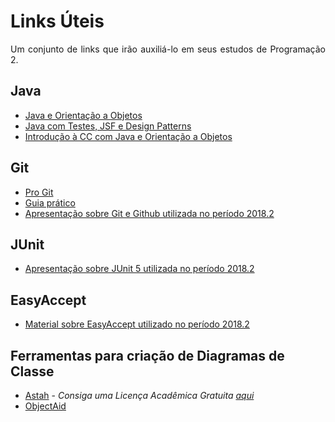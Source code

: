 # Links Úteis #

<p align="justify">Um conjunto de links que irão auxiliá-lo em seus estudos de Programação 2.</p>

## Java ##

  - [Java e Orientação a Objetos](https://www.caelum.com.br/apostila-java-orientacao-objetos/)
  - [Java com Testes, JSF e Design Patterns](https://www.caelum.com.br/apostila-java-testes-jsf-web-services-design-patterns/)
  - [Introdução à CC com Java e Orientação a Objetos](https://www.caelum.com.br/apostila-java-orientacao-objetos/)
  
## Git ##

- [Pro Git](https://git-scm.com/book/pt-br/v2)
- [Guia prático](http://rogerdudler.github.io/git-guide/index.pt_BR.html)
- [Apresentação sobre Git e Github utilizada no período 2018.2](https://docs.google.com/presentation/d/1RRqpbSnEDrUSBNzo-QwsLoUz5hM4UXboj8SjucJKiH4/edit?usp=sharing)

## JUnit ##

  - [Apresentação sobre JUnit 5 utilizada no período 2018.2](https://docs.google.com/presentation/d/1RjFY9V1IqCkvruc5i56Vby4VZ0-ZpByfdZVvqyWHpjk/edit?usp=sharing)

## EasyAccept ##

  - [Material sobre EasyAccept utilizado no período 2018.2](https://github.com/hericlesme/EasyAcceptLesson)

## Ferramentas para criação de Diagramas de Classe ##
  - [Astah](http://astah.net/download) - *Consiga uma Licença Acadêmica Gratuita [aqui](http://astah.net/student-license-request)*
  - [ObjectAid](http://www.objectaid.com/)
